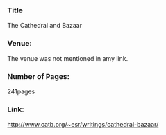 ### Title 
The Cathedral and Bazaar
### Venue:
The venue was not mentioned in amy link.
### Number of Pages:
241pages
### Link:
http://www.catb.org/~esr/writings/cathedral-bazaar/
